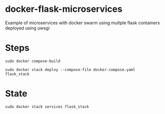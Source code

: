 # docker-flask-microservices
Example of microservices with docker swarm using multple flask containers deployed using uwsgi

# Steps
```
sudo docker compose-build
```
```
sudo docker stack deploy --compose-file docker-compose.yaml flask_stack
```

# State

```
sudo docker stack services flask_stack
```

